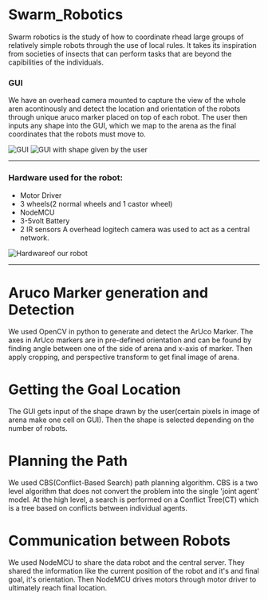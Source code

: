 # Swarm_Robotics
Swarm robotics is the study of how to coordinate rhead large groups of relatively simple robots through the use of local rules. It takes its inspiration from societies of insects that can perform tasks that are beyond the capibilities of the individuals.

### GUI

We have an overhead camera mounted to capture the view of the whole aren acontinously and detect the location and orientation of the robots through unique aruco marker placed on top of each robot. The user then inputs any shape into the GUI, which we map to the arena as the final coordinates that the robots must move to.

![GUI](https://github.com/muskanag/Swarm_Robotics_19/blob/master/GUI.png)   ![GUI with shape given by the user](https://github.com/muskanag/Swarm_Robotics_19/blob/master/GUIwithshape.png)

---

### Hardware used for the robot:
- Motor Driver
- 3 wheels(2 normal wheels and 1 castor wheel)
- NodeMCU
- 3-5volt Battery
- 2 IR sensors
A overhead logitech camera was used to act as a central network.

![Hardwareof our robot](https://github.com/muskanag/Swarm_Robotics_19/blob/master/hardware.jpg)

---

# Aruco Marker generation and Detection
We used OpenCV in python to generate and detect the ArUco Marker. The axes in ArUco markers are in pre-defined orientation and can be found by finding angle between one of the side of arena and x-axis of marker. Then apply cropping, and perspective transform to get final image of arena.

# Getting the Goal Location
The GUI gets input of the shape drawn by the user(certain pixels in image of arena make one cell on GUI). Then the shape is selected depending on the number of robots.

# Planning the Path
We used CBS(Conflict-Based Search) path planning algorithm. CBS is a two level algorithm that does not convert the problem into the single 'joint agent' model. At the high level, a search is performed on a Conflict Tree(CT) which is a tree based on conflicts between individual agents.

# Communication between Robots
We used NodeMCU to share the data robot and the central server. They shared the information like the current position of the robot and it's and final goal, it's orientation. Then NodeMCU drives motors through motor driver to ultimately reach final location.
